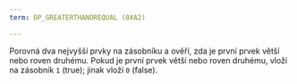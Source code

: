 ```yaml
---
term: OP_GREATERTHANOREQUAL (0XA2)

---
```

Porovná dva nejvyšší prvky na zásobníku a ověří, zda je první prvek větší nebo roven druhému. Pokud je první prvek větší nebo roven druhému, vloží na zásobník `1` (true); jinak vloží `0` (false).
